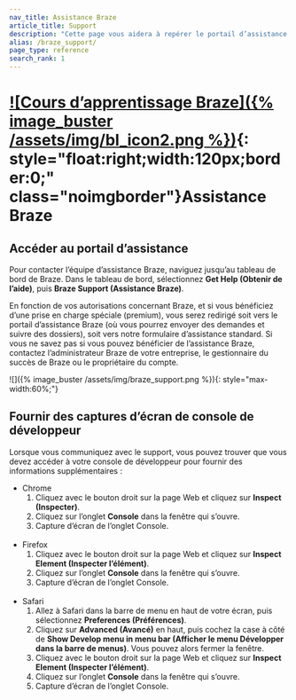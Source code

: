 ```yaml
---
nav_title: Assistance Braze
article_title: Support
description: "Cette page vous aidera à repérer le portail d’assistance Braze pour envoyer des commentaires concernant un produit Braze. Cette page ne sera accessible qu’aux clients Braze."
alias: /braze_support/
page_type: reference
search_rank: 1
---
```


# [![Cours d’apprentissage Braze]({% image_buster /assets/img/bl_icon2.png %})](https://learning.braze.com/the-braze-support-portal/){: style="float:right;width:120px;border:0;" class="noimgborder"}Assistance Braze

## Accéder au portail d’assistance

Pour contacter l’équipe d’assistance Braze, naviguez jusqu’au tableau de bord de Braze. Dans le tableau de bord, sélectionnez **Get Help (Obtenir de l’aide)**, puis **Braze Support (Assistance Braze)**. 

En fonction de vos autorisations concernant Braze, et si vous bénéficiez d’une prise en charge spéciale (premium), vous serez redirigé soit vers le portail d’assistance Braze (où vous pourrez envoyer des demandes et suivre des dossiers), soit vers notre formulaire d’assistance standard. Si vous ne savez pas si vous pouvez bénéficier de l’assistance Braze, contactez l’administrateur Braze de votre entreprise, le gestionnaire du succès de Braze ou le propriétaire du compte.

![]({% image_buster /assets/img/braze_support.png %}){: style="max-width:60%;"}

## Fournir des captures d’écran de console de développeur

Lorsque vous communiquez avec le support, vous pouvez trouver que vous devez accéder à votre console de développeur pour fournir des informations supplémentaires :
- Chrome
  1. Cliquez avec le bouton droit sur la page Web et cliquez sur **Inspect (Inspecter)**.
  2. Cliquez sur l’onglet **Console** dans la fenêtre qui s’ouvre.
  3. Capture d’écran de l’onglet Console.<br><br>
- Firefox
  1. Cliquez avec le bouton droit sur la page Web et cliquez sur **Inspect Element (Inspecter l’élément)**.
  2. Cliquez sur l’onglet **Console** dans la fenêtre qui s’ouvre.
  3. Capture d’écran de l’onglet Console.<br><br>
- Safari
  1. Allez à Safari dans la barre de menu en haut de votre écran, puis sélectionnez **Preferences (Préférences)**.
  2. Cliquez sur **Advanced (Avancé)** en haut, puis cochez la case à côté de **Show Develop menu in menu bar (Afficher le menu Développer dans la barre de menus)**. Vous pouvez alors fermer la fenêtre.
  3. Cliquez avec le bouton droit sur la page Web et cliquez sur **Inspect Element (Inspecter l’élément)**.
  4. Cliquez sur l’onglet **Console** dans la fenêtre qui s’ouvre.
  5. Capture d’écran de l’onglet Console.
